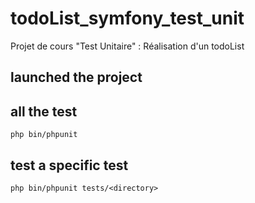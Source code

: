 # todoList_symfony_test_unit
Projet de cours "Test Unitaire" : Réalisation d'un todoList

## launched the project

## all the test
``
php bin/phpunit
``
## test a specific test
``
php bin/phpunit tests/<directory>
``
